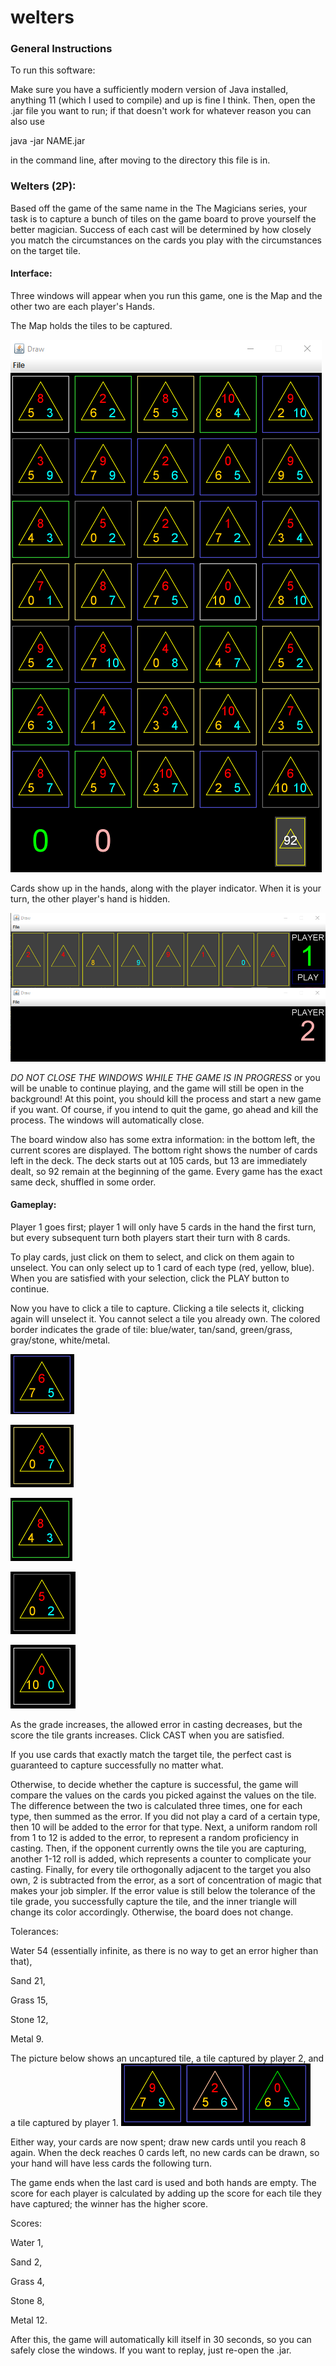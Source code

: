 # welters

### General Instructions

To run this software:

Make sure you have a sufficiently modern version of Java installed, anything
11 (which I used to compile) and up is fine I think. Then, open the .jar file 
you want to run; if that doesn't work for whatever reason you can also use

 java -jar NAME.jar

in the command line, after moving to the directory this file is in.

### Welters (2P):

Based off the game of the same name in the The Magicians series, your task
is to capture a bunch of tiles on the game board to prove yourself the better
magician. Success of each cast will be determined by how closely you match the
circumstances on the cards you play with the circumstances on the target tile.

#### Interface:

Three windows will appear when you run this game, one is the Map and the
other two are each player's Hands. 

The Map holds the tiles to be captured.

![The Map Interface](https://github.com/MrCocoNuat/welters/blob/main/assets/map.png)

Cards show up in the hands, along with the
player indicator. When it is your turn, the other player's hand is hidden.

![The Hand Interaces](https://github.com/MrCocoNuat/welters/blob/main/assets/hands.png)

*DO NOT CLOSE THE WINDOWS WHILE THE GAME IS IN PROGRESS* or you will be unable
to continue playing, and the game will still be open in the background! At this
point, you should kill the process and start a new game if you want. Of course,
if you intend to quit the game, go ahead and kill the process. The windows will
automatically close. 

The board window also has some extra information: in the bottom left, the
current scores are displayed. The bottom right shows the number of cards left
in the deck. The deck starts out at 105 cards, but 13 are immediately dealt,
so 92 remain at the beginning of the game. Every game has the exact same deck,
shuffled in some order.

#### Gameplay:

Player 1 goes first; player 1 will only have 5 cards in the hand the first
turn, but every subsequent turn both players start their turn with 8 cards.

To play cards, just click on them to select, and click on them again to
unselect. You can only select up to 1 card of each type (red, yellow, blue).
When you are satisfied with your selection, click the PLAY button to continue.

Now you have to click a tile to capture. Clicking a tile selects it, clicking
again will unselect it. You cannot select a tile you already own. The colored
border indicates the grade of tile: blue/water, tan/sand, green/grass,
gray/stone, white/metal. 

![A Water Tile](https://github.com/MrCocoNuat/welters/blob/main/assets/water.png)

![A Sand Tile](https://github.com/MrCocoNuat/welters/blob/main/assets/sand.png)

![A Grass Tile](https://github.com/MrCocoNuat/welters/blob/main/assets/grass.png)

![A Stone Tile](https://github.com/MrCocoNuat/welters/blob/main/assets/stone.png)

![A Metal Tile](https://github.com/MrCocoNuat/welters/blob/main/assets/metal.png)

As the grade increases, the allowed error in casting
decreases, but the score the tile grants increases. Click CAST when you are
satisfied.

If you use cards that exactly match the target tile, the perfect cast is
guaranteed to capture successfully no matter what.

Otherwise, to decide whether the capture is successful, the game will compare
the values on the cards you picked against the values on the tile.
The difference between the two is calculated three times, one for each type,
then summed as the error. If you did not play a card of a certain type, then
10 will be added to the error for that type. Next, a uniform random roll from
1 to 12 is added to the error, to represent a random proficiency in casting.
Then, if the opponent currently owns the tile you are capturing, another 1-12
roll is added, which represents a counter to complicate your casting. Finally,
for every tile orthogonally adjacent to the target you also own, 2 is
subtracted from the error, as a sort of concentration of magic that makes your
job simpler. If the error value is still below the tolerance of the tile grade,
you successfully capture the tile, and the inner triangle will change its
color accordingly. Otherwise, the board does not change.

Tolerances: 

Water 54 (essentially infinite, as there is no way to get an error
higher than that), 

Sand 21, 

Grass 15, 

Stone 12, 

Metal 9.

The picture below shows an uncaptured tile, a tile captured by player 2, and a tile captured by player 1.
![Captured Tiles](https://github.com/MrCocoNuat/welters/blob/main/assets/owning.png)

Either way, your cards are now spent; draw new cards until you reach 8 again.
When the deck reaches 0 cards left, no new cards can be drawn, so your hand
will have less cards the following turn.

The game ends when the last card is used and both hands are empty. The score
for each player is calculated by adding up the score for each tile they have
captured; the winner has the higher score.

Scores:

Water 1, 

Sand 2, 

Grass 4, 

Stone 8, 

Metal 12.

After this, the game will automatically kill itself in 30 seconds, so you can
safely close the windows. If you want to replay, just re-open the .jar.
